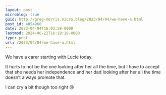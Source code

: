 ```yaml
---
layout: post
microblog: true
guid: http://greg-morris.micro.blog/2023/04/04/we-have-a.html
post_id: 4054960
date: 2023-04-04T16:03:58-0000
lastmod: 2024-06-22T16:19:18-0000
type: post
url: /2023/04/04/we-have-a.html
---
```

We have a carer starting with Lucie today. 

It hurts to not be the one looking after her all the time, but I have to accept that she needs her independence and her dad looking after her all the time doesn’t always promote that. 

I can cry a bit though too right 😢
